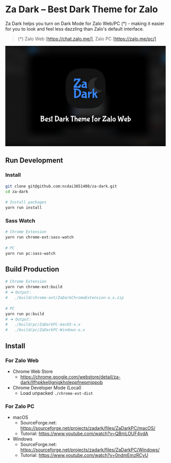 # Za Dark – Best Dark Theme for Zalo

Za Dark helps you turn on Dark Mode for Zalo Web/PC (*) - making it easier for you to look and feel less dazzling than Zalo's default interface.

> (*) Zalo Web [https://chat.zalo.me/], Zalo PC [https://zalo.me/pc/]

![Za Dark – Best Dark Theme for Zalo](./Screenshot.png)
## Run Development

### Install

```bash
git clone git@github.com:ncdai3651408/za-dark.git
cd za-dark

# Install packages
yarn run install
```

### Sass Watch

```bash
# Chrome Extension
yarn run chrome-ext:sass-watch

# PC
yarn run pc:sass-watch
```

## Build Production

```bash
# Chrome Extension
yarn run chrome-ext:build
# ➜ Output:
#   ./build/chrome-ext/ZaDarkChromeExtension-x.x.zip

# PC
yarn run pc:build
# ➜ Output:
#   ./build/pc/ZaDarkPC-macOS-x.x
#   ./build/pc/ZaDarkPC-Windows-x.x
```

## Install
### For Zalo Web
- Chrome Web Store
  - https://chrome.google.com/webstore/detail/za-dark/llfhpkkeljlgnjgkholeppfnepmjppob
- Chrome Developer Mode (Local)
  - Load unpacked `./chrome-ext-dist`

### For Zalo PC
- macOS
  - SourceForge.net: https://sourceforge.net/projects/zadark/files/ZaDarkPC/macOS/
  - Tutorial: https://www.youtube.com/watch?v=QBmLOUF4vdA
- Windows
  - SourceForge.net: https://sourceforge.net/projects/zadark/files/ZaDarkPC/Windows/
  - Tutorial: https://www.youtube.com/watch?v=0ndmEmzRCyU
